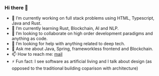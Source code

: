 ### Hi there 👋

- 🔭 I’m currently working on full stack problems using HTML, Typescript, Java and Rust.
- 🌱 I’m currently learning Rust, Blockchain, AI and NLP.
- 👯 I’m looking to collaborate on high order development paradigms and anything as code.
- 🤔 I’m looking for help with anything related to deep tech.
- 💬 Ask me about Java, Spring, frameworkless frontend and Blockchain.
- 📫 How to reach me: [mail](mailto:rui.d.lopes@me.com)
- ⚡ Fun fact: I see software as artificial living and I talk about design (as opposed to the traditional building coparison with architecture)
